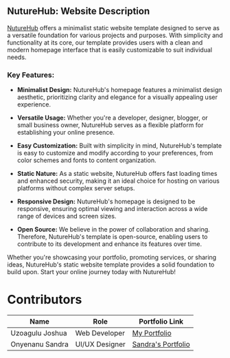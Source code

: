 ## NutureHub: Website Description

[NutureHub](https://sally-builds.github.io/nuturehub.github.io/) offers a minimalist static website template designed to serve as a versatile foundation for various projects and purposes. With simplicity and functionality at its core, our template provides users with a clean and modern homepage interface that is easily customizable to suit individual needs.

### Key Features:

- **Minimalist Design:** NutureHub's homepage features a minimalist design aesthetic, prioritizing clarity and elegance for a visually appealing user experience.

- **Versatile Usage:** Whether you're a developer, designer, blogger, or small business owner, NutureHub serves as a flexible platform for establishing your online presence.

- **Easy Customization:** Built with simplicity in mind, NutureHub's template is easy to customize and modify according to your preferences, from color schemes and fonts to content organization.

- **Static Nature:** As a static website, NutureHub offers fast loading times and enhanced security, making it an ideal choice for hosting on various platforms without complex server setups.

- **Responsive Design:** NutureHub's homepage is designed to be responsive, ensuring optimal viewing and interaction across a wide range of devices and screen sizes.

- **Open Source:** We believe in the power of collaboration and sharing. Therefore, NutureHub's template is open-source, enabling users to contribute to its development and enhance its features over time.

Whether you're showcasing your portfolio, promoting services, or sharing ideas, NutureHub's static website template provides a solid foundation to build upon. Start your online journey today with NutureHub!


# Contributors

| Name            | Role           | Portfolio Link                                               |
|-----------------|----------------|--------------------------------------------------------------|
| Uzoagulu Joshua | Web Developer  | [My Portfolio](https://github.com/Sally-Builds)              |
| Onyenanu Sandra | UI/UX Designer | [Sandra's Portfolio](https://www.behance.net/onyenanusandra) |
